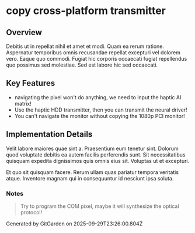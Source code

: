 # copy cross-platform transmitter

## Overview
Debitis ut in repellat nihil et amet et modi. Quam ea rerum ratione. Aspernatur temporibus omnis recusandae repellat excepturi vel dolorem vero. Eaque quo commodi. Fugiat hic corporis occaecati fugiat repellendus quo possimus sed molestiae. Sed est labore hic sed occaecati.

## Key Features
- navigating the pixel won't do anything, we need to input the haptic AI matrix!
- Use the haptic HDD transmitter, then you can transmit the neural driver!
- You can't navigate the monitor without copying the 1080p PCI monitor!

## Implementation Details
Velit labore maiores quae sint a. Praesentium eum tenetur sint. Dolorum quod voluptate debitis ea autem facilis perferendis sunt. Sit necessitatibus quisquam expedita dignissimos quis omnis eius sit. Voluptas ut et excepturi.
 Et quo sit quisquam facere. Rerum ullam quas pariatur tempora veritatis atque. Inventore magnam qui in consequuntur id nesciunt ipsa soluta.

### Notes
> Try to program the COM pixel, maybe it will synthesize the optical protocol!

Generated by GitGarden on 2025-09-29T23:26:00.804Z